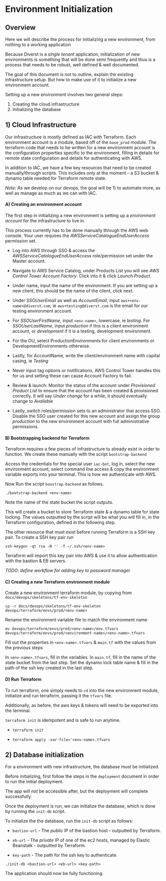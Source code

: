 # Environment Initialization

## Overview

Here we will describe the process for initializing a new environment, from nothing to a working application

Because Diverst is a _single tenant_ application, initialization of new environments is something that will be done semi frequently and thus is a process that needs to be robust, well defined & well documented.

The goal of this document is _not_ to outline, explain the existing infrastructure setup. But how to make use of it to initialize a new environment account.

Setting up a new environment involves two general steps:

1) Creating the cloud infrastructure
2) Initializing the database

## 1) Cloud Infrastructure

Our infrastructure is mostly defined as IAC with Terraform. Each environment account is a module, based off of the `base_prod` module. The terraform code that needs to be written for a new environment account is the configuration properties specific to the environment, filling in details for remote state configuration and details for authenticating with AWS.

In addition to IAC, we have a few key resources that need to be created manually/through scripts. This includes only at the moment - a S3 bucket & dynamo table needed for Terraform remote state.

_Note_: As we develop on our devops, the goal will be 1) to automate more, as well as manage as much as we can with IAC. 

#### A) Creating an environment account

The first step in initializing a new environment is setting up a _environment account_ for the infrastructure to live in. 

This process currently has to be done manually through the AWS web console. Your user requires the _AWSServiceCatalogueEndUserAccess_ permission set.

- Log into AWS through SSO & access the _AWSServiceCatalogueEndUserAccess_ role/permission set under the Master account.

- Navigate to AWS Service Catalog, under Products List you will see _AWS Control Tower Account Factory_. Click into it & click _Launch Product_.

- Under name, input the name of the environment. If you are setting up a new client, this should be the name of the client, click next.

- Under _SSOUserEmail_ as well as _AccountEmail_, input `aws+<env-name>@diverst.com`, ie `aws+testing@diverst.com` is the email for our testing environment account.

- For _SSOUserFirstName_, input `<env-name>`, lowercase, ie _testing_. For _SSOUserLastName_, input _production_ if this is a client environment account, or _development_ if it is a testing, development environment.

- For the OU, select ProductionEnvironments for client environments or DevelopmentEnvironments otherwise.

- Lastly, for AccountName, write the client/environment name with capital casing, ie _Testing_

- Never input tag options or notifications, AWS Control Tower handles this for us and setting these can cause Account Factory to fail.

- Review & launch. Monitor the status of the account under _Provisioned Product List_ to ensure that the account has been created & provisioned correctly. It will say _Under change_ for a while, it should eventually change to _Available_

- Lastly, switch roles/permission sets to an administrator that access SSO. Disable the SSO user created for this new account and assign the group _production_ to the new environment account with full administrative permissions.

#### B) Bootstrapping backend for Terraform

Terraform requires a few pieces of infrastructure to already exist in order to function. We create these manually with the script `bootstrap-backend`

Access the credentials for the special user `iac-bot`, log in, select the new environment account, select command line access & copy the environment variable exports into your terminal. This is how we authenticate with AWS.

Now Run the script `boostrap-backend` as follows.

`./bootstrap-backend <env-name>`

Note the name of the state bucket the script outputs.

This will create a bucket to store Terraform state & a dynamo table for state locking. The values outputted by the script will be what you will fill in, in the Terraform configuration, defined in the following step.

The other resource that must exist before running Terraform is a SSH key pair. To create a SSH key pair run

`ssh-keygen -qt rsa -N '' -f ~/.ssh/<env-name>`

Terraform will import this key pair into AWS & use it to allow authentication with the bastion & EB servers.

_TODO: define workflow for adding key to password manager_

#### C) Creating a new Terraform environment module

Create a new environment terraform module, by copying from `docs/devops/skeletons/tf-env-skeleton`

`cp -r docs/devops/skeletons/tf-env-skeleton devops/terraform/envs/prod/<env-name>` 

Rename the environment variable file to match the environment name

`mv devops/terraform/envs/prod/<env-name>/env.tfvars devops/terraform/envs/prod/<environment-name>/<env-name>.tfvars`

Fill out the properties in `<env-name>.tfvars` & `main.tf` with the values from the previous steps

In `<env-name>.tfvars`, fill in the variables. In `main.tf`, fill in the name of the state bucket from the last step. Set the dynamo lock table name & fill in the path of the ssh key created in the last step.

#### D) Run Terraform

To run terraform, one simply needs to `cd` into the new environment module, initialize and run terraform, passing it the `tfvars` file.

Additionally, as before, the aws keys & tokens will need to be exported into the terminal.

`terraform init` is idempotent and is safe to run anytime.

- `terraform init`

- `terraform apply -var-file='<env-name>.tfvars`

## 2) Database initialization

For a environment with new infrastructure, the database must be initialized.

Before initializing, first follow the steps in the `deployment` document in order to run the initial deployment.

The app will _not_ be accessible after, but the deployment will complete successfully.

Once the deployment is run, we can initialize the database, which is done by running the `init-db` script.

To initialize the the database, run the `init-db` script as follows:

- `bastion-url` - The _public_ IP of the bastion host - outputted by Terraform.

- `eb-url` - The _private_ IP of one of the ec2 hosts, managed by Elastic Beanstalk - outputted by Terraform.

- `key-path` - The path for the ssh key to authenticate.

`./init-db <bastion-url> <eb-url> <key-path>`

The application should now be fully functioning.
